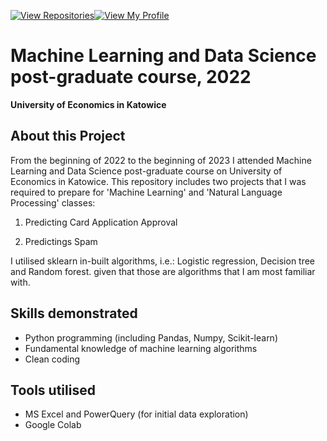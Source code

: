 [![View Repositories](https://img.shields.io/badge/View-My_Repositories-blue?logo=GitHub)](https://github.com/jarsonX?tab=repositories)[![View My Profile](https://img.shields.io/badge/View-My_Profile-green?logo=GitHub)](https://github.com/jarsonX) 

# Machine Learning and Data Science post-graduate course, 2022
**University of Economics in Katowice**

## About this Project
From the beginning of 2022 to the beginning of 2023 I attended Machine Learning and Data Science post-graduate course on University of Economics in Katowice. This repository includes two projects that I was required to prepare for 'Machine Learning' and 'Natural Language Processing' classes:

1. Predicting Card Application Approval


2. Predictings Spam

I utilised sklearn in-built algorithms, i.e.: Logistic regression, Decision tree and Random forest. given that those are algorithms that I am most familiar with.

## Skills demonstrated
- Python programming (including Pandas, Numpy, Scikit-learn)
- Fundamental knowledge of machine learning algorithms
- Clean coding

## Tools utilised
- MS Excel and PowerQuery (for initial data exploration)
- Google Colab
